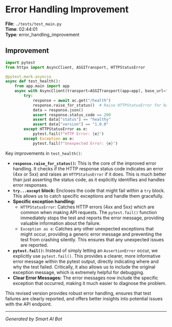 # Error Handling Improvement

**File**: `./tests/test_main.py`  
**Time**: 02:44:01  
**Type**: error_handling_improvement

## Improvement

```python
import pytest
from httpx import AsyncClient, ASGITransport, HTTPStatusError

@pytest.mark.asyncio
async def test_health():
    from app.main import app
    async with AsyncClient(transport=ASGITransport(app=app), base_url="http://test") as ac:
        try:
            response = await ac.get("/health")
            response.raise_for_status()  # Raise HTTPStatusError for bad responses (4xx or 5xx)
            data = response.json()
            assert response.status_code == 200
            assert data["status"] == "healthy"
            assert data["version"] == "1.0.0"
        except HTTPStatusError as e:
            pytest.fail(f"HTTP Error: {e}")
        except Exception as e:
            pytest.fail(f"Unexpected Error: {e}")
```

Key improvements in `test_health()`:

* **`response.raise_for_status()`:** This is the core of the improved error handling. It checks if the HTTP response status code indicates an error (4xx or 5xx) and raises an `HTTPStatusError` if it does.  This is much better than just asserting the status code, as it explicitly identifies and handles error responses.
* **`try...except` block:** Encloses the code that might fail within a `try` block.  This allows us to catch specific exceptions and handle them gracefully.
* **Specific exception handling:**
    *  `HTTPStatusError`: Catches HTTP errors (4xx and 5xx) which are common when making API requests.  The `pytest.fail()` function immediately stops the test and reports the error message, providing valuable information about the failure.
    * `Exception as e`: Catches any other unexpected exceptions that might occur, providing a generic error message and preventing the test from crashing silently. This ensures that any unexpected issues are reported.
* **`pytest.fail()`:**  Instead of simply letting an `AssertionError` occur, we explicitly use `pytest.fail()`. This provides a clearer, more informative error message within the pytest output, directly indicating where and why the test failed.  Critically, it also allows us to include the original exception message, which is extremely helpful for debugging.
* **Clear Error Messages:** The error messages now include the specific exception that occurred, making it much easier to diagnose the problem.

This revised version provides robust error handling, ensures that test failures are clearly reported, and offers better insights into potential issues with the API endpoint.

---
*Generated by Smart AI Bot*
